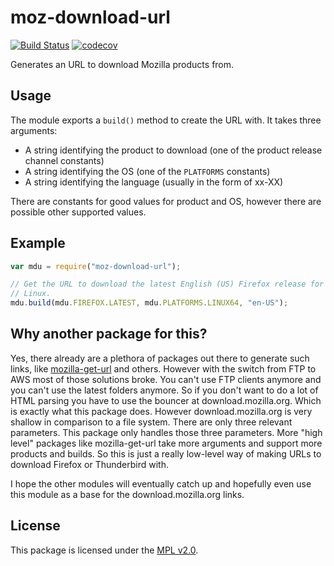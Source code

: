 # moz-download-url

[![Build Status](https://travis-ci.com/freaktechnik/moz-download-url.svg?branch=master)](https://travis-ci.com/github/freaktechnik/moz-download-url) [![codecov](https://codecov.io/gh/freaktechnik/moz-download-url/branch/master/graph/badge.svg)](https://codecov.io/gh/freaktechnik/moz-download-url)

Generates an URL to download Mozilla products from.

## Usage

The module exports a `build()` method to create the URL with.
It takes three arguments:

- A string identifying the product to download (one of the product release channel constants)
- A string identifying the OS (one of the `PLATFORMS` constants)
- A string identifying the language (usually in the form of xx-XX)

There are constants for good values for product and OS, however there are
possible other supported values.

## Example

```js
var mdu = require("moz-download-url");

// Get the URL to download the latest English (US) Firefox release for a 64-bit
// Linux.
mdu.build(mdu.FIREFOX.LATEST, mdu.PLATFORMS.LINUX64, "en-US");
```

## Why another package for this?

Yes, there already are a plethora of packages out there to generate such links,
like [mozilla-get-url](https://www.npmjs.com/package/mozilla-get-url) and others.
However with the switch from FTP to AWS most of those solutions broke. You can't
use FTP clients anymore and you can't use the latest folders anymore. So if you
don't want to do a lot of HTML parsing you have to use the bouncer at
download.mozilla.org. Which is exactly what this package does. However
download.mozilla.org is very shallow in comparison to a file system. There are
only three relevant parameters. This package only handles those three parameters.
More "high level" packages like mozilla-get-url take more arguments and support
more products and builds. So this is just a really low-level way of making URLs
to download Firefox or Thunderbird with.

I hope the other modules will eventually catch up and hopefully even use this
module as a base for the download.mozilla.org links.

## License

This package is licensed under the [MPL v2.0](LICENSE).
